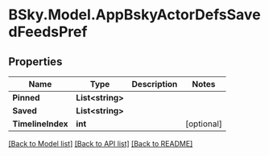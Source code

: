 # BSky.Model.AppBskyActorDefsSavedFeedsPref

## Properties

Name | Type | Description | Notes
------------ | ------------- | ------------- | -------------
**Pinned** | **List&lt;string&gt;** |  | 
**Saved** | **List&lt;string&gt;** |  | 
**TimelineIndex** | **int** |  | [optional] 

[[Back to Model list]](../README.md#documentation-for-models) [[Back to API list]](../README.md#documentation-for-api-endpoints) [[Back to README]](../README.md)

